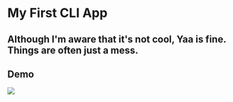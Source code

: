 # My First CLI App

## Although I'm aware that it's not cool, Yaa is fine. Things are often just a mess.
## Demo
![](demo\demo.gif)